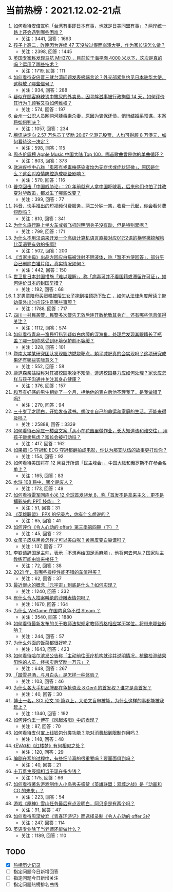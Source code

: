 # 当前热榜：2021.12.02-21点
1. [如何看待安倍宣称「台湾有事即日本有事，也就是日美同盟有事」？两岸统一路上还会遇到哪些困难？](https://www.zhihu.com/question/502977874)
    * 关注：3441, 回答：1663
2. [孩子上高二，昨晚因为连续 47 天没放过假而崩溃大哭，作为家长该怎么做？](https://www.zhihu.com/question/498773778)
    * 关注：2398, 回答：1445
3. [英国专家称发现马航 MH370 ，目前位于海平面 4000 米以下，这次是真的吗？运用了哪些技术？](https://www.zhihu.com/question/503145250)
    * 关注：1719, 回答：111
4. [如何看待安倍晋三就台湾问题发表极端言论？外交部紧急约见日本驻华大使，这释放了哪些信号？](https://www.zhihu.com/question/503057126)
    * 关注：934, 回答：288
5. [疑似在顾客麻辣烫中撒尿的外卖员，因寻衅滋事被行政拘留 14 天，如何评价其行为？顾客又将如何维权？](https://www.zhihu.com/question/502928476)
    * 关注：574, 回答：197
6. [台州一公职人员网购河豚毒素杀妻，原因为骗保还债，悄悄结婚系预谋，本案将如何判决？](https://www.zhihu.com/question/503065328)
    * 关注：1057, 回答：234
7. [腾讯决定向 2.57 万名员工奖励 20.67 亿港元股票，人均可得超 8 万港元，如何看待这一决定？](https://www.zhihu.com/question/503092400)
    * 关注：598, 回答：115
8. [周杰伦霸榜 Apple Music 中国大陆 Top 100，哪首歌曲曾是你的单曲循环？](https://www.zhihu.com/question/502910193)
    * 关注：803, 回答：373
9. [欧洲疾控中心称「奥密克戎毒株感染者均为无症状或症状轻微」，原因是什么？这会对疫情防控造成哪些影响？](https://www.zhihu.com/question/502842851)
    * 关注：570, 回答：116
10. [普京回击「中国威胁论」：20 年前就有人拿中国吓唬我，后来他们也怕了并改变对华政策，都发生了哪些改变？](https://www.zhihu.com/question/502847970)
    * 关注：399, 回答：77
11. [抖音、快手推出的短视频付费服务，两三分钟一集，收费一元起，你会看付费短剧吗？](https://www.zhihu.com/question/502836108)
    * 关注：810, 回答：341
12. [为什么旅行路上坐火车或者飞机时明明身子没有动，但是特别累呢？](https://www.zhihu.com/question/502672201)
    * 关注：799, 回答：171
13. [为什么不用汉语来开发一个高级计算机语言直接对应01?汉语的横竖撇捺解构比英语要有效的多啊?](https://www.zhihu.com/question/502379610)
    * 关注：502, 回答：200
14. [《当家主母》出品方回应白猫被注射不明液体，称「暂不方便回答」，部分平台已删除白猫片段，真实情况如何？](https://www.zhihu.com/question/503068037)
    * 关注：442, 回答：150
15. [世卫批日本封国措施「难以理解」，称「病毒可并不看国籍或滞留许可证」，如何评价日本的封国举措？](https://www.zhihu.com/question/503089630)
    * 关注：192, 回答：68
16. [1 岁男童陪母买蛋糕被陌生女子抱到楼顶扔下坠亡 ，如何从法律角度解读？带幼童外出时应该注意哪些事项？](https://www.zhihu.com/question/502888614)
    * 关注：1788, 回答：717
17. [四川一村民袭警，民警多次警告无效后连开数枪致其身亡，还有哪些信息值得关注？](https://www.zhihu.com/question/503082557)
    * 关注：1112, 回答：574
18. [如何看待青岛一渔民打捞到疑似白内障的深海鱼，处理后发现其眼睛长了瓶盖？哪一刻你感受到环境保护刻不容缓？](https://www.zhihu.com/question/502911501)
    * 关注：328, 回答：101
19. [暨南大学某研究团队发现脂肪燃烧靶点，躺平减肥真的会实现吗？这项研究成果还有哪些实际意义？](https://www.zhihu.com/question/502863815)
    * 关注：552, 回答：58
20. [鹿道森亲姑姑称对其被校园欺凌不知情，遭遇校园暴力应如何处理？家长应怎样与孩子沟通并关注其身心健康？](https://www.zhihu.com/question/503056334)
    * 关注：376, 回答：157
21. [和互有好感的男生相处了一个月，拒绝他的表白后他不理我了，是我做错了吗?](https://www.zhihu.com/question/498521454)
    * 关注：270, 回答：94
22. [三十岁了才明白，开始发奋读书。想改变自己的命运和家庭的生活。还能来得及吗？](https://www.zhihu.com/question/359652140)
    * 关注：25888, 回答：3339
23. [如何看待石家庄一楼盘文案「从小在花园里做作业，长大知道该和谁交往」 用孩子贩卖焦虑？家长会被打动吗？](https://www.zhihu.com/question/502367399)
    * 关注：417, 回答：162
24. [如果把 IG 夺冠和 EDG 夺冠都翻拍成电影，你认为那支队伍的故事更打动你？](https://www.zhihu.com/question/497149618)
    * 关注：154, 回答：92
25. [如何看待美国将在 12 月召开所谓「民主峰会」，中国大陆和俄罗斯不在参会名单上？](https://www.zhihu.com/question/503105501)
    * 关注：165, 回答：83
26. [水浒 108 将中，哪个是废人？](https://www.zhihu.com/question/501024376)
    * 关注：173, 回答：49
27. [如何看待雷军回应小米 12 全球首发骁龙 8，称「首发不是拿来主义，更不是搏彩头的 PPT 技能」？](https://www.zhihu.com/question/503111653)
    * 关注：51, 回答：31
28. [《英雄联盟》 FPX 的纪录片，你有什么想说的？](https://www.zhihu.com/question/502118146)
    * 关注：65, 回答：41
29. [如何评价《令人心动的 offer》第三季第四期（下）？](https://www.zhihu.com/question/502993600)
    * 关注：45, 回答：22
30. [女孩子皮肤黑黄怎样才可以美白呢？黄黑皮变白靠谱吗？](https://www.zhihu.com/question/456371778)
    * 关注：137, 回答：77
31. [李铁请辞国足主帅，表示「不想再给国足添麻烦」，他将何去何从？国家队主教练可能由谁来接任？](https://www.zhihu.com/question/502852905)
    * 关注：72, 回答：38
32. [2021 年，有哪些操控性能不错的车值得买？](https://www.zhihu.com/question/498417986)
    * 关注：62, 回答：37
33. [最近很火的概念「元宇宙」到底是什么？如何实现？](https://www.zhihu.com/question/493364990)
    * 关注：1240, 回答：332
34. [有什么令人拍案叫绝的沙雕表情包吗？](https://www.zhihu.com/question/339245034)
    * 关注：1670, 回答：164
35. [为什么 WeGame 在国内竞争不过 Steam ？](https://www.zhihu.com/question/280889172)
    * 关注：3540, 回答：1880
36. [如何看待最新发布的关于教师法拟规定教师资格相应学历学位，将带来哪些影响？](https://www.zhihu.com/question/502577460)
    * 关注：244, 回答：57
37. [为什么外面的饭菜都很好吃？](https://www.zhihu.com/question/487776492)
    * 关注：1643, 回答：423
38. [如何看待哈尔滨发公告称「主动前往医疗机构就诊并说明情况，核酸检测结果阳性的人员，经核实后奖励一万元」？](https://www.zhihu.com/question/503049406)
    * 关注：648, 回答：267
39. [「踏雪寻酒，与月白头」是怎样一种体验？](https://www.zhihu.com/question/497417456)
    * 关注：103, 回答：46
40. [为什么各大手机品牌都在争抢骁龙 8 Gen1 的首发权？谁才是真首发？](https://www.zhihu.com/question/502857906)
    * 关注：40, 回答：30
41. [博士一名，SCI 论文 10 篇以上，大论文盲审被毙，为什么这样的事都能被我赶上？](https://www.zhihu.com/question/472110842)
    * 关注：1340, 回答：192
42. [如何评价王一博在《风起洛阳》中的表现？](https://www.zhihu.com/question/502746466)
    * 关注：87, 回答：70
43. [如何看待支付宝上线钱包分类功能？能对消费起到限制作用吗？](https://www.zhihu.com/question/502683290)
    * 关注：148, 回答：48
44. [《EVA》和《红楼梦》有何相似之处？](https://www.zhihu.com/question/53967252)
    * 关注：120, 回答：29
45. [编剧在写的过程中，有些细节真的很重要吗？要面面俱到吗？](https://www.zhihu.com/question/500705499)
    * 关注：40, 回答：21
46. [十万贯生辰纲相当于现在多少钱？](https://www.zhihu.com/question/480523787)
    * 关注：175, 回答：66
47. [如何看待著名游戏制作人小岛秀夫盛赞《英雄联盟：双城之战》是「动画和 CG 的未来」？](https://www.zhihu.com/question/502463289)
    * 关注：223, 回答：54
48. [游戏《原神》雪山任务最后有点没明白，阿贝多是有两个吗？](https://www.zhihu.com/question/502811850)
    * 关注：91, 回答：47
49. [如何看待周深放弃《青春环游记》而选择录制《令人心动的 offer 3》?](https://www.zhihu.com/question/493684814)
    * 关注：247, 回答：114
50. [英语专业除了当老师还能做什么？](https://www.zhihu.com/question/448973842)
    * 关注：1189, 回答：110
## TODO
* [x] [热榜历史记录](hot_history/AllHot.md)
* [ ] 指定问题今日新增回答
* [ ] 指定问题今日新增关注
* [ ] 指定问题热榜排名曲线
